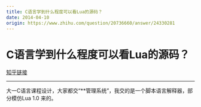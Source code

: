 ```yaml
---
title: C语言学到什么程度可以看Lua的源码？
date: 2014-04-10
origin: https://www.zhihu.com/question/20736660/answer/24330281
---
```

# C语言学到什么程度可以看Lua的源码？

[知乎链接](https://www.zhihu.com/question/20736660/answer/24330281)

---------

<span class="RichText ztext CopyrightRichText-richText" itemprop="text">大一C语言课程设计，大家都交“**管理系统”，我交的是一个脚本语言解释器，部分模仿Lua 1.0 来的。</span>